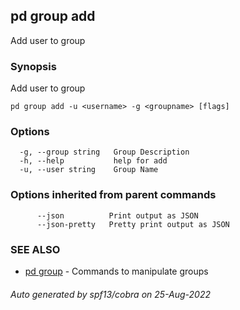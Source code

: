 ## pd group add

Add user <username> to group <groupname>

### Synopsis

Add user <username> to group <groupname>

```
pd group add -u <username> -g <groupname> [flags]
```

### Options

```
  -g, --group string   Group Description
  -h, --help           help for add
  -u, --user string    Group Name
```

### Options inherited from parent commands

```
      --json          Print output as JSON
      --json-pretty   Pretty print output as JSON
```

### SEE ALSO

* [pd group](/docs/commands/pd_group.html)	 - Commands to manipulate groups

###### Auto generated by spf13/cobra on 25-Aug-2022
